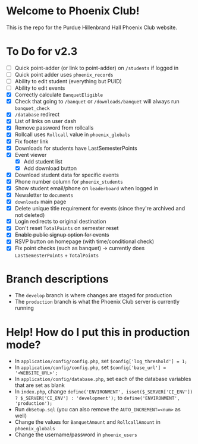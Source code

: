 # Welcome to Phoenix Club!
This is the repo for the Purdue Hillenbrand Hall Phoenix Club website.

# To Do for v2.3
- [ ] Quick point-adder (or link to point-adder) on `/students` if logged in
- [ ] Quick point adder uses `phoenix_records`
- [ ] Ability to edit student (everything but PUID)
- [ ] Ability to edit events
- [X] Correctly calculate `BanquetEligible`
- [X] Check that going to `/banquet` or `/downloads/banquet` will always run `banquet_check`
- [X] `/database` redirect
- [X] List of links on user dash
- [X] Remove password from rollcalls
- [X] Rollcall uses `Rollcall` value in `phoenix_globals`
- [X] Fix footer link
- [X] Downloads for students have LastSemesterPoints
- [X] Event viewer
	- [X] Add student list
	- [X] Add download button
- [X] Download student data for specific events
- [X] Phone number column for `phoenix_students`
- [X] Show student email/phone on `leaderboard` when logged in
- [X] Newsletter to `documents`
- [X] `downloads` main page
- [X] Delete unique title requirement for events (since they're archived and not deleted)
- [X] Login redirects to original destination
- [X] Don't reset `TotalPoints` on semester reset
- [X] ~~Enable public signup option for events~~
- [X] RSVP button on homepage (with time/conditional check)
- [X] Fix point checks (such as banquet) -> currently does `LastSemesterPoints` + `TotalPoints`

# Branch descriptions
- The `develop` branch is where changes are staged for production
- The `production` branch is what the Phoenix Club server is currently running

# Help! How do I put this in production mode?
- In `application/config/config.php`, set `$config['log_threshold'] = 1;`
- In `application/config/config.php`, set `$config['base_url'] = '<WEBSITE_URL>';`
- In `application/config/database.php`, set each of the database variables that are set as blank
- In `index.php`, change `define('ENVIRONMENT', isset($_SERVER['CI_ENV']) ? $_SERVER['CI_ENV'] : 'development');` to `define('ENVIRONMENT', 'production');`
- Run `dbSetup.sql` (you can also remove the `AUTO_INCREMENT=<num>` as well)
- Change the values for `BanquetAmount` and `RollcallAmount` in `phoenix_globals`
- Change the username/password in `phoenix_users`
